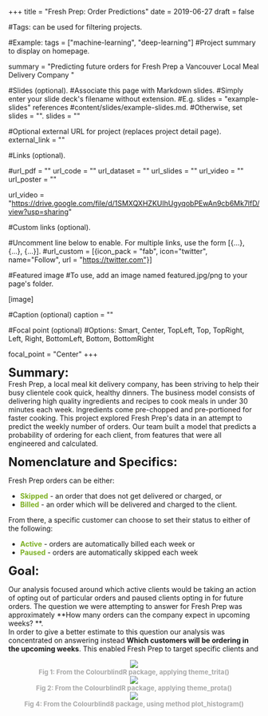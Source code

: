 +++
title = "Fresh Prep: Order Predictions"
date = 2019-06-27
draft = false

#Tags: can be used for filtering projects.

#Example: tags = ["machine-learning", "deep-learning"]
#Project summary to display on homepage.

summary = "Predicting future orders for Fresh Prep a Vancouver Local Meal Delivery Company "

#Slides (optional).
#Associate this page with Markdown slides.
#Simply enter your slide deck's filename without extension.
#E.g. slides = "example-slides" references
#content/slides/example-slides.md.
#Otherwise, set slides = "".
slides = ""

#Optional external URL for project (replaces project detail page).
external_link = ""

#Links (optional).

#url_pdf = "" url_code = "" url_dataset = "" url_slides = "" url_video = "" url_poster = ""

url_video = "https://drive.google.com/file/d/1SMXQXHZKUIhUgyqobPEwAn9cb6Mk7lfD/view?usp=sharing"

#Custom links (optional).

#Uncomment line below to enable. For multiple links, use the form [{...}, {...}, {...}].
#url_custom = [{icon_pack = "fab", icon="twitter", name="Follow", url = "https://twitter.com"}]

#Featured image
#To use, add an image named featured.jpg/png to your page's folder.

[image]

#Caption (optional)
caption = ""

#Focal point (optional)
#Options: Smart, Center, TopLeft, Top, TopRight, Left, Right, BottomLeft, Bottom, BottomRight

focal_point = "Center"
+++

<font size="5"> **Summary:**</font>    
Fresh Prep, a local meal kit delivery company, has been striving to help their busy clientele cook quick, healthy dinners. The business model consists of delivering high quality ingredients and recipes to cook meals in under 30 minutes each week. Ingredients come pre-chopped and pre-portioned for faster cooking. This project explored Fresh Prep's data in an attempt to predict the weekly number of orders. Our team built a model that predicts a probability of ordering for each client, from features that were all engineered and calculated. 

<font size="5"> **Nomenclature and Specifics:**</font>    

Fresh Prep orders can be either:    
* <font color="#7db024">**Skipped**</font>  - an order that does not get delivered or charged, or    
* <font color="#7db024">**Billed**</font> - an order which will be delivered and charged to the client.       

From there, a specific customer can choose to set their status to either of the following:     
* <font color="#7db024">**Active**</font> - orders are automatically billed each week or    
* <font color="#7db024">**Paused**</font> - orders are automatically skipped each week    


<font size="5"> **Goal:**</font>     

Our analysis focused around which active clients would be taking an action of opting out of particular orders and paused clients opting in for future orders. 
The question we were attempting to answer for Fresh Prep was approximately **How many orders can the company expect in upcoming weeks? **.   
In order to give a better estimate to this question our analysis was concentrated on answering instead **Which customers will be ordering in the upcoming weeks**. 
This enabled Fresh Prep to target specific clients and 

<center><img src="img2.png"></center>
  <center><font size="2" color="#A9A9A9"><strong> Fig 1: From the ColourblindR package, applying theme_trita() </strong></font></center>

<center><img src="img3.png"></center>
  <center><font size="2" color="#A9A9A9"><strong> Fig 2: From the ColourblindR package, applying theme_prota() </strong></font></center>

<center><img src="img4.png"></center>
  <center><font size="2" color="#A9A9A9"><strong> Fig 4: From the Colourblind8 package, using method plot_histogram() </strong></font></center>



